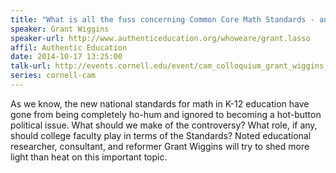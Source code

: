 ```yaml
---
title: "What is all the fuss concerning Common Core Math Standards - and why should you care?"
speaker: Grant Wiggins 
speaker-url: http://www.authenticeducation.org/whoweare/grant.lasso
affil: Authentic Education
date: 2014-10-17 13:25:00
talk-url: http://events.cornell.edu/event/cam_colloquium_grant_wiggins_authentic_education_-_what_is_all_the_fuss_concerning_common_core_math_standards_-_and_why_should_you_care
series: cornell-cam
---
```


As we know, the new national standards for math in K-12 education have gone
from being completely ho-hum and ignored to becoming a hot-button political
issue. What should we make of the controversy? What role, if any, should
college faculty play in terms of the Standards? Noted educational researcher,
consultant, and reformer Grant Wiggins will try to shed more light than heat on
this important topic.
